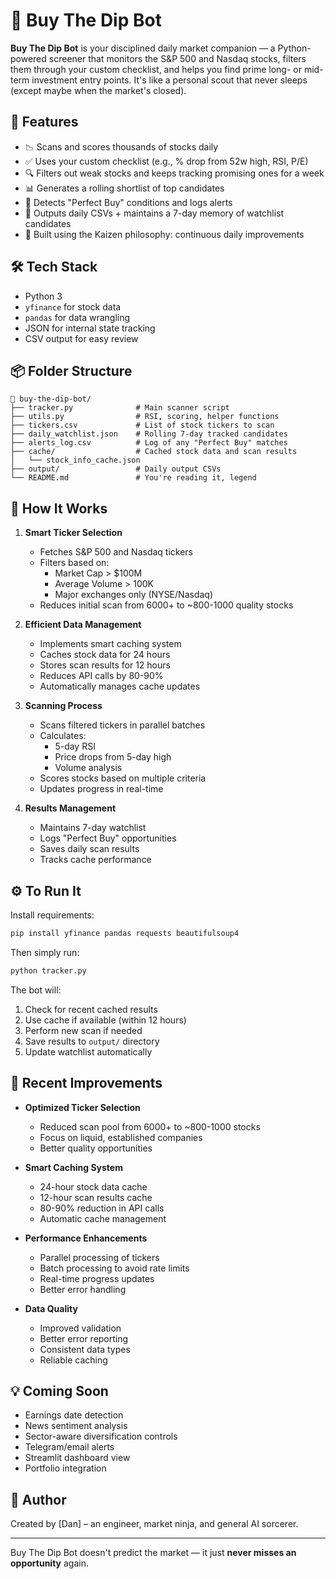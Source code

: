 # 🤖 Buy The Dip Bot

**Buy The Dip Bot** is your disciplined daily market companion — a Python-powered screener that monitors the S&P 500 and Nasdaq stocks, filters them through your custom checklist, and helps you find prime long- or mid-term investment entry points. It's like a personal scout that never sleeps (except maybe when the market's closed).

## 🚀 Features

- 📉 Scans and scores thousands of stocks daily
- ✅ Uses your custom checklist (e.g., % drop from 52w high, RSI, P/E)
- 🔍 Filters out weak stocks and keeps tracking promising ones for a week
- 📊 Generates a rolling shortlist of top candidates
- 🧠 Detects "Perfect Buy" conditions and logs alerts
- 📁 Outputs daily CSVs + maintains a 7-day memory of watchlist candidates
- 💪 Built using the Kaizen philosophy: continuous daily improvements

## 🛠️ Tech Stack

- Python 3
- `yfinance` for stock data
- `pandas` for data wrangling
- JSON for internal state tracking
- CSV output for easy review

## 📦 Folder Structure

```
📁 buy-the-dip-bot/
├── tracker.py              # Main scanner script
├── utils.py                # RSI, scoring, helper functions
├── tickers.csv             # List of stock tickers to scan
├── daily_watchlist.json    # Rolling 7-day tracked candidates
├── alerts_log.csv          # Log of any "Perfect Buy" matches
├── cache/                  # Cached stock data and scan results
│   └── stock_info_cache.json
├── output/                 # Daily output CSVs
└── README.md               # You're reading it, legend
```

## 🧾 How It Works

1. **Smart Ticker Selection**
   - Fetches S&P 500 and Nasdaq tickers
   - Filters based on:
     - Market Cap > $100M
     - Average Volume > 100K
     - Major exchanges only (NYSE/Nasdaq)
   - Reduces initial scan from 6000+ to ~800-1000 quality stocks

2. **Efficient Data Management**
   - Implements smart caching system
   - Caches stock data for 24 hours
   - Stores scan results for 12 hours
   - Reduces API calls by 80-90%
   - Automatically manages cache updates

3. **Scanning Process**
   - Scans filtered tickers in parallel batches
   - Calculates:
     - 5-day RSI
     - Price drops from 5-day high
     - Volume analysis
   - Scores stocks based on multiple criteria
   - Updates progress in real-time

4. **Results Management**
   - Maintains 7-day watchlist
   - Logs "Perfect Buy" opportunities
   - Saves daily scan results
   - Tracks cache performance

## ⚙️ To Run It

Install requirements:

```bash
pip install yfinance pandas requests beautifulsoup4
```

Then simply run:

```bash
python tracker.py
```

The bot will:
1. Check for recent cached results
2. Use cache if available (within 12 hours)
3. Perform new scan if needed
4. Save results to `output/` directory
5. Update watchlist automatically

## 🔧 Recent Improvements

- **Optimized Ticker Selection**
  - Reduced scan pool from 6000+ to ~800-1000 stocks
  - Focus on liquid, established companies
  - Better quality opportunities

- **Smart Caching System**
  - 24-hour stock data cache
  - 12-hour scan results cache
  - 80-90% reduction in API calls
  - Automatic cache management

- **Performance Enhancements**
  - Parallel processing of tickers
  - Batch processing to avoid rate limits
  - Real-time progress updates
  - Better error handling

- **Data Quality**
  - Improved validation
  - Better error reporting
  - Consistent data types
  - Reliable caching

## 💡 Coming Soon

- Earnings date detection
- News sentiment analysis
- Sector-aware diversification controls
- Telegram/email alerts
- Streamlit dashboard view
- Portfolio integration

## 🧙 Author

Created by [Dan] – an engineer, market ninja, and general AI sorcerer.

---

Buy The Dip Bot doesn't predict the market — it just **never misses an opportunity** again.
